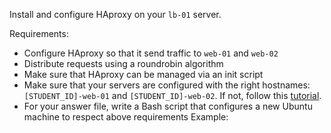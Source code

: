 Install and configure HAproxy on your ```lb-01``` server.

Requirements:

-	Configure HAproxy so that it send traffic to ```web-01``` and ```web-02```
-	Distribute requests using a roundrobin algorithm
-	Make sure that HAproxy can be managed via an init script
-	Make sure that your servers are configured with the right hostnames: ```[STUDENT_ID]-web-01``` and ```[STUDENT_ID]-web-02```. If not, follow this [tutorial](https://docs.aws.amazon.com/AWSEC2/latest/UserGuide/set-hostname.html).
-	For your answer file, write a Bash script that configures a new Ubuntu machine to respect above requirements
Example:
